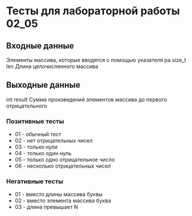 # Тесты для лабораторной работы 02_05
## Входные данные
Элементы массива, которые вводятся с помощью указателя pa
size_t len
Длина целочисленного массива

## Выходные данные
int result
Сумма произведений элементов массива до первого отрицательного

### Позитивные тесты
- 01 - обычный тест
- 02 - нет отрицательных чисел
- 03 - только нули
- 04 - только один нуль
- 05 - только одно отрицательное число
- 06 - несколько отрицательных чисел

### Негативные тесты
- 01 - вместо длины массива буквы
- 02 - вместо элемента массива буква
- 03 - длина превышает N
